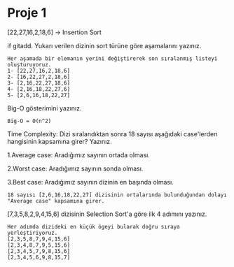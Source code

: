 # Proje 1
[22,27,16,2,18,6] -> Insertion Sort

if gitadd.
Yukarı verilen dizinin sort türüne göre aşamalarını yazınız.

	Her aşamada bir elemanın yerini değiştirerek son sıralanmış listeyi oluşturuyoruz.
	1- [22,27,16,2,18,6] 
	2- [16,22,27,2,18,6]
	3- [2,16,22,27,18,6]
	4- [2,16,18,22,27,6]
	5- [2,6,16,18,22,27]

Big-O gösterimini yazınız.

	Big-O = O(n^2)

Time Complexity: Dizi sıralandıktan sonra 18 sayısı aşağıdaki case'lerden hangisinin kapsamına girer? Yazınız.

1.Average case: Aradığımız sayının ortada olması.

2.Worst case: Aradığımız sayının sonda olması.

3.Best case: Aradığımız sayının dizinin en başında olması.

	18 sayısı [2,6,16,18,22,27] dizisinin ortalarında bulunduğundan dolayı "Average case" kapsamına girer.
	


[7,3,5,8,2,9,4,15,6] dizisinin Selection Sort'a göre ilk 4 adımını yazınız.
	

	Her adımda dizideki en küçük ögeyi bularak doğru sıraya yerleştiriyoruz.
	[2,3,5,8,7,9,4,15,6] 
	[2,3,4,8,7,9,5,15,6] 
	[2,3,4,5,7,9,8,15,6] 
	[2,3,4,5,6,9,8,15,7]
	


